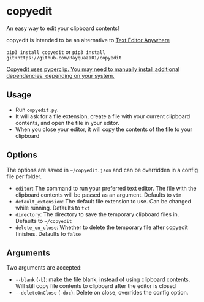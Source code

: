 # copyedit

An easy way to edit your clipboard contents!

copyedit is intended to be an alternative to [Text Editor Anywhere](https://www.listary.com/text-editor-anywhere)

`pip3 install copyedit` or `pip3 install git+https://github.com/Rayquaza01/copyedit`

[Copyedit uses pyperclip. You may need to manually install additional dependencies, depending on your system.](https://pypi.org/project/pyperclip/)

## Usage

-   Run `copyedit.py`.
-   It will ask for a file extension, create a file with your current clipboard contents, and open the file in your editor.
-   When you close your editor, it will copy the contents of the file to your clipboard

## Options

The options are saved in `~/copyedit.json` and can be overridden in a config file per folder.

-   `editor`: The command to run your preferred text editor. The file with the clipboard contents will be passed as an argument. Defaults to `vim`
-   `default_extension`: The default file extension to use. Can be changed while running. Defaults to `txt`
-   `directory`: The directory to save the temporary clipboard files in. Defaults to `~/copyedit`
-   `delete_on_close`: Whether to delete the temporary file after copyedit finishes. Defaults to `false`

## Arguments

Two arguments are accepted:

-   `--blank` (`-b`): make the file blank, instead of using clipboard contents. Will still copy file contents to clipboard after the editor is closed
-   `--deleteOnClose` (`-doc`): Delete on close, overrides the config option.
